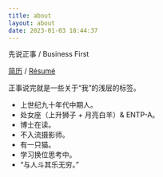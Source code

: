 ```yaml
---
title: about
layout: about
date: 2023-01-03 18:44:37
---
```


<p class="note note-primary">
先说正事 / Business First
</p>

[简历](resume.pdf) / [Résumé](resume.pdf)

<p class="note note-success">
正事说完就是一些关于“我”的浅层的标签。
</p>

- 上世纪九十年代中期人。
- 处女座（上升狮子 + 月亮白羊）& ENTP-A。
- 博士在读。
- 不入流摄影师。
- 有一只猫。
- 学习换位思考中。
- “与人斗其乐无穷。”
